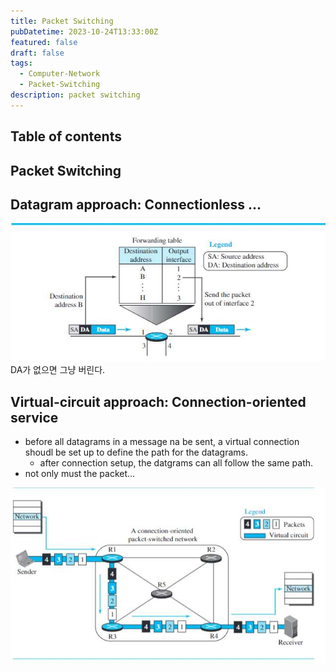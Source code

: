 ```yaml
---
title: Packet Switching
pubDatetime: 2023-10-24T13:33:00Z
featured: false
draft: false
tags:
  - Computer-Network
  - Packet-Switching
description: packet switching
---
```


## Table of contents

## Packet Switching

## Datagram approach: Connectionless ...

![](/src/assets/image/packet-switching-1698122175849.jpeg)
DA가 없으면 그냥 버린다.

## Virtual-circuit approach: Connection-oriented service

- before all datagrams in a message na be sent, a virtual connection shoudl be set up to define the path for the datagrams.
  - after connection setup, the datgrams can all follow the same path.
- not only must the packet...

![](/src/assets/image/packet-switching-1698122375237.jpeg)
